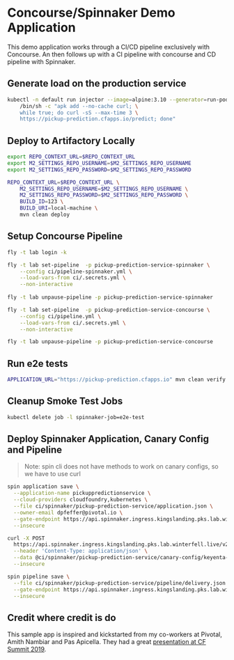 # Concourse/Spinnaker Demo Application

This demo application works through a CI/CD pipeline exclusively with Concourse.  An then
follows up with a CI pipeline with concourse and CD pipeline with Spinnaker.

## Generate load on the production service
```bash
kubectl -n default run injector --image=alpine:3.10 --generator=run-pod/v1  -- \
    /bin/sh -c "apk add --no-cache curl; \
    while true; do curl -sS --max-time 3 \
    https://pickup-prediction.cfapps.io/predict; done"
```

## Deploy to Artifactory Locally    

```bash
export REPO_CONTEXT_URL=$REPO_CONTEXT_URL
export M2_SETTINGS_REPO_USERNAME=$M2_SETTINGS_REPO_USERNAME
export M2_SETTINGS_REPO_PASSWORD=$M2_SETTINGS_REPO_PASSWORD

REPO_CONTEXT_URL=$REPO_CONTEXT_URL \
    M2_SETTINGS_REPO_USERNAME=$M2_SETTINGS_REPO_USERNAME \
    M2_SETTINGS_REPO_PASSWORD=$M2_SETTINGS_REPO_PASSWORD \
    BUILD_ID=123 \
    BUILD_URI=local-machine \
    mvn clean deploy
```

## Setup Concourse Pipeline

```bash
fly -t lab login -k

fly -t lab set-pipeline  -p pickup-prediction-service-spinnaker \
    --config ci/pipeline-spinnaker.yml \
    --load-vars-from ci/.secrets.yml \
    --non-interactive
 
fly -t lab unpause-pipeline -p pickup-prediction-service-spinnaker

fly -t lab set-pipeline  -p pickup-prediction-service-concourse \
    --config ci/pipeline.yml \
    --load-vars-from ci/.secrets.yml \
    --non-interactive

fly -t lab unpause-pipeline -p pickup-prediction-service-concourse

```

## Run e2e tests

```bash
APPLICATION_URL="https://pickup-prediction.cfapps.io" mvn clean verify -Pe2e
```

## Cleanup Smoke Test Jobs

```bash
kubectl delete job -l spinnaker-job=e2e-test
```

## Deploy Spinnaker Application, Canary Config and Pipeline    

>Note: spin cli does not have methods to work on canary configs, so we have to use curl

```bash
spin application save \
  --application-name pickuppredictionservice \
  --cloud-providers cloudfoundry,kubernetes \
  --file ci/spinnaker/pickup-prediction-service/application.json \
  --owner-email dpfeffer@pivotal.io \
  --gate-endpoint https://api.spinnaker.ingress.kingslanding.pks.lab.winterfell.live \
  --insecure

curl -X POST 
  https://api.spinnaker.ingress.kingslanding.pks.lab.winterfell.live/v2/canaryConfig \
  --header 'Content-Type: application/json' \
  --data @ci/spinnaker/pickup-prediction-service/canary-config/keyenta-test.json \
  --insecure 

spin pipeline save \
  --file ci/spinnaker/pickup-prediction-service/pipeline/delivery.json \
  --gate-endpoint https://api.spinnaker.ingress.kingslanding.pks.lab.winterfell.live \
  --insecure
```

## Credit where credit is do

This sample app is inspired and kickstarted from my co-workers at Pivotal, Amith Nambiar and Pas Apicella.
They had a great [presentation at CF Summit 2019](https://www.youtube.com/watch?v=9C8m7n_sG38&list=PLhuMOCWn4P9h-9tcBVRFCaQ7rmdof66pe&index=94).
